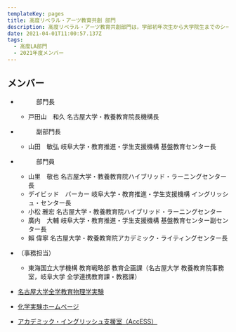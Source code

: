 ```yaml
---
templateKey: pages
title: 高度リベラル・アーツ教育共創 部門
description: 高度リベラル・アーツ教育共創部門は，学部初年次生から大学院生までのシームレスなリベラル・アーツ教育、英語等のコモン・ベーシックス教育を推進します．
date: 2021-04-01T11:00:57.137Z
tags:
  - 高度LA部門
  - 2021年度メンバー
---
```

## メンバー

* 　　　部門長

  * 戸田山　和久	名古屋大学・教養教育院長機構長
* 　　　副部門長

  * 山田　敏弘	岐阜大学・教育推進・学生支援機構 基盤教育センター長
* 　　　部門員

  * 山里　敬也	名古屋大学・教養教育院ハイブリッド・ラーニングセンター長
  * デイビッド　バーカー	岐阜大学・教育推進・学生支援機構 イングリッシュ・センター長
  * 小松 雅宏	名古屋大学・教養教育院ハイブリッド・ラーニングセンター
  * 廣内　大輔	岐阜大学・教育推進・学生支援機構 基盤教育センター副センター長
  * 賴 偉寧	名古屋大学・教養教育院アカデミック・ライティングセンター長	
* （事務担当）

  * 東海国立大学機構 教育戦略部 教育企画課（名古屋大学 教養教育院事務室，岐阜大学 全学連携教育課・教務課）

* [名古屋大学全学教育物理学実験](http://ac.thers.ac.jp/news/2021-06-07-%E5%90%8D%E5%8F%A4%E5%B1%8B%E5%A4%A7%E5%AD%A6%E5%85%A8%E5%AD%A6%E6%95%99%E8%82%B2%E7%89%A9%E7%90%86%E5%AD%A6%E5%AE%9F%E9%A8%93/)

* [化学実験ホームページ](http://ac.thers.ac.jp/news/2021-06-24-%E5%8C%96%E5%AD%A6%E5%AE%9F%E9%A8%93%E3%83%9B%E3%83%BC%E3%83%A0%E3%83%9A%E3%83%BC%E3%82%B8/)

* [アカデミック・イングリッシュ支援室（AccESS）](https://elearn.ilas.nagoya-u.ac.jp/access/wiki.cgi?page=access)
